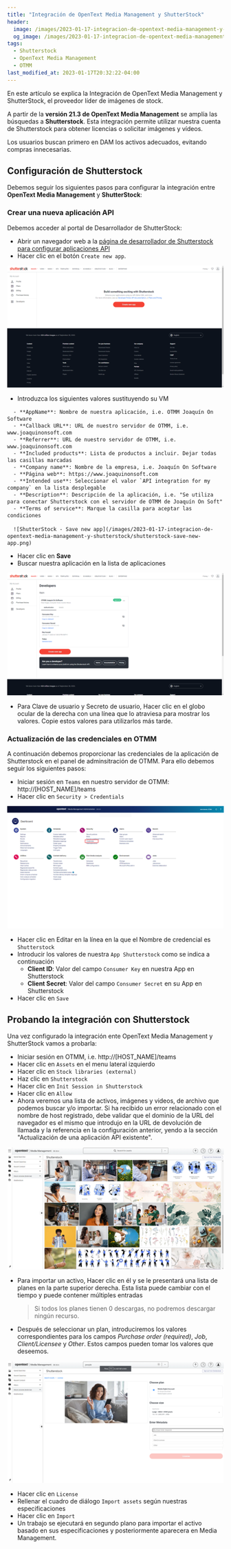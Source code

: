 ```yaml
---
title: "Integración de OpenText Media Management y ShutterStock"
header:
  image: /images/2023-01-17-integracion-de-opentext-media-management-y-shutterstock/opentext-media-management-stock-libraries-shutterstock.png
  og_image: /images/2023-01-17-integracion-de-opentext-media-management-y-shutterstock/opentext-media-management-stock-libraries-shutterstock.png
tags:
  - Shutterstock
  - OpenText Media Management
  - OTMM
last_modified_at: 2023-01-17T20:32:22-04:00
---
```


En este artículo se explica la Integración de OpenText Media Management y ShutterStock, el proveedor líder de imágenes de stock.

A partir de la **versión 21.3 de OpenText Media Management** se amplía las búsquedas a **Shutterstock**. Esta integración permite 
utilizar nuestra cuenta de Shutterstock para obtener licencias o solicitar imágenes y vídeos.

Los usuarios buscan primero en DAM los activos adecuados, evitando compras innecesarias.

## Configuración de Shutterstock

Debemos seguir los siguientes pasos para configurar la integración entre **OpenText Media Management** y **ShutterStock**:

### Crear una nueva aplicación API

Debemos acceder al portal de Desarrollador de ShutterStock:

   -	Abrir un navegador web a la [página de desarrollador de Shutterstock para configurar aplicaciones API](https://www.shutterstock.com/account/developers/apps) 
   -	Hacer clic en el botón `Create new app`.
   
   ![ShutterStock - Create new app](/images/2023-01-17-integracion-de-opentext-media-management-y-shutterstock/shutterstock-create-new-app.png)
   
   -	Introduzca los siguientes valores sustituyendo su VM
   
      -	**AppName**: Nombre de nuestra aplicación, i.e. OTMM Joaquín On Software
      -	**Callback URL**: URL de nuestro servidor de OTMM, i.e. www.joaquinonsoft.com
      -	**Referrer**: URL de nuestro servidor de OTMM, i.e. www.joaquinonsoft.com
      -	**Included products**: Lista de productos a incluir. Dejar todas las casillas marcadas
      -	**Company name**: Nombre de la empresa, i.e. Joaquín On Software
      -	**Página web**: https://www.joaquinonsoft.com
      -	**Intended use**: Seleccionar el valor `API integration for my company` en la lista desplegable
      -	**Description**: Descripción de la aplicación, i.e. "Se utiliza para conectar Shutterstock con el servidor de OTMM de Joaquín On Soft"
      -	**Terms of service**: Marque la casilla para aceptar las condiciones
	  	  
	  ![ShutterStock - Save new app](/images/2023-01-17-integracion-de-opentext-media-management-y-shutterstock/shutterstock-save-new-app.png)
	  
   - Hacer clic en **Save**
   - Buscar nuestra aplicación en la lista de aplicaciones
   
   ![ShutterStock - Developers apps](/images/2023-01-17-integracion-de-opentext-media-management-y-shutterstock/shutterstock-developers-app.png)
   
   - Para Clave de usuario y Secreto de usuario, Hacer clic en el globo ocular de la derecha con una línea que lo atraviesa para mostrar los valores. Copie estos valores para utilizarlos más tarde.

### Actualización de las credenciales en OTMM

A continuación debemos proporcionar las credenciales de la aplicación de Shutterstock en el panel de adminsitración de OTMM. 
Para ello debemos seguir los siguientes pasos:

   - Iniciar sesión en `Teams` en nuestro servidor de OTMM: http://[HOST_NAME]/teams
   - Hacer clic en `Security > Credentials`
   
   ![OpenText Media Management - Security > Credentials](/images/2023-01-17-integracion-de-opentext-media-management-y-shutterstock/opentext-media-management-security-credentials.png)
   
   - Hacer clic en Editar en la línea en la que el Nombre de credencial es `Shutterstock`
   - Introducir los valores de nuestra `App Shutterstock` como se indica a continuación
      - **Client ID**: Valor del campo `Consumer Key` en nuestra App en Shutterstock
      - **Client Secret**: Valor del campo `Consumer Secret` en su App en Shutterstock
   - Hacer clic en `Save`


## Probando la integración con Shutterstock

Una vez configurado la integración ente OpenText Media Management y ShutterStock vamos a probarla:

   - Iniciar sesión en OTMM, i.e. http://[HOST_NAME]/teams
   - Hacer clic en `Assets` en el menu lateral izquierdo
   - Hacer clic en `Stock libraries (external)`
   - Haz clic en `Shutterstock`
   - Hacer clic en `Init Session in Shutterstock`
   - Hacer clic en `Allow`
   - Ahora veremos una lista de activos, imágenes y videos, de archivo que podemos buscar y/o importar. Si ha recibido un error relacionado con el nombre de host registrado, debe validar que el dominio de la URL del navegador es el mismo que introdujo en la URL de devolución de llamada y la referencia en la configuración anterior, yendo a la sección "Actualización de una aplicación API existente".

   ![OpenText Media Management - Stock libraries - ShutterStock](/images/2023-01-17-integracion-de-opentext-media-management-y-shutterstock/opentext-media-management-stock-libraries-shutterstock.png)

   - Para importar un activo, Hacer clic en él y se le presentará una lista de planes en la parte superior derecha. Esta lista puede cambiar con el tiempo y puede contener múltiples entradas
   
     > Si todos los planes tienen 0 descargas, no podremos descargar ningún recurso. 
	 
   - Después de seleccionar un plan, introduciremos los valores correspondientes para los campos *Purchase order (required)*, *Job*, *Client/Licensee* y *Other*. Estos campos pueden tomar los valores que deseemos.
   
   ![Shutterstock - Choose plan](/images/2023-01-17-integracion-de-opentext-media-management-y-shutterstock/opentext-media-management-shutterstock-choose-plan.png)
   
   - Hacer clic en `License`
   - Rellenar el cuadro de diálogo `Import assets` según nuestras especificaciones
   - Hacer clic en `Import`
   - Un trabajo se ejecutará en segundo plano para importar el activo basado en sus especificaciones y posteriormente aparecera en Media Management. 
